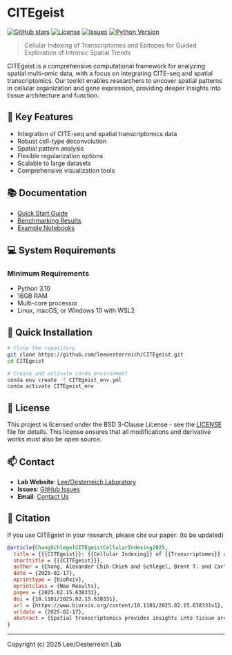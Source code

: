 # CITEgeist

[![GitHub stars](https://img.shields.io/github/stars/leeoesterreich/CITEgeist)](https://github.com/leeoesterreich/CITEgeist/stargazers)
[![License](https://img.shields.io/github/license/leeoesterreich/CITEgeist)](https://github.com/leeoesterreich/CITEgeist/blob/main/LICENSE)
[![Issues](https://img.shields.io/github/issues/leeoesterreich/CITEgeist)](https://github.com/leeoesterreich/CITEgeist/issues)
[![Python Version](https://img.shields.io/badge/python-3.10-blue.svg)](https://www.python.org/downloads/)

> Cellular Indexing of Transcriptomes and Epitopes for Guided Exploration of Intrinsic Spatial Trends

CITEgeist is a comprehensive computational framework for analyzing spatial multi-omic data, with a focus on integrating CITE-seq and spatial transcriptomics. Our toolkit enables researchers to uncover spatial patterns in cellular organization and gene expression, providing deeper insights into tissue architecture and function.

## 🚀 Key Features

- Integration of CITE-seq and spatial transcriptomics data
- Robust cell-type deconvolution
- Spatial pattern analysis
- Flexible regularization options
- Scalable to large datasets
- Comprehensive visualization tools

## 📚 Documentation

- [Quick Start Guide](CITEgeist/README.md)
- [Benchmarking Results](Benchmarking/README.md)
- [Example Notebooks](CITEgeist/examples)

## 💻 System Requirements

### Minimum Requirements
- Python 3.10
- 16GB RAM
- Multi-core processor
- Linux, macOS, or Windows 10 with WSL2

## 🔧 Quick Installation

```bash
# Clone the repository
git clone https://github.com/leeoesterreich/CITEgeist.git
cd CITEgeist

# Create and activate conda environment
conda env create -f CITEgeist_env.yml
conda activate CITEgeist_env
```

## 📜 License

This project is licensed under the BSD 3-Clause License - see the [LICENSE](LICENSE) file for details. This license ensures that all modifications and derivative works must also be open source.

## 📫 Contact

- **Lab Website**: [Lee/Oesterreich Laboratory](https://leeoesterreich.org/)
- **Issues**: [GitHub Issues](https://github.com/leeoesterreich/CITEgeist/issues)
- **Email**: [Contact Us](mailto:alc376@pitt.edu)

## 📝 Citation

If you use CITEgeist in your research, please cite our paper:
(to be updated)
```bibtex
@article{ChangSchlegelCITEgeistCellularIndexing2025,
  title = {{{CITEgeist}}: {{Cellular Indexing}} of {{Transcriptomes}} and {{Epitopes}} for {{Guided Exploration}} of {{Intrinsic Spatial Trends}}},
  shorttitle = {{{CITEgeist}}},
  author = {Chang, Alexander Chih-Chieh and Schlegel, Brent T. and Carleton, Neil and McAulife, Priscilla F. and Oesterreich, Steffi and Schwartz, Russell and Lee, Adrian V.},
  date = {2025-02-17},
  eprinttype = {bioRxiv},
  eprintclass = {New Results},
  pages = {2025.02.15.638331},
  doi = {10.1101/2025.02.15.638331},
  url = {https://www.biorxiv.org/content/10.1101/2025.02.15.638331v1},
  urldate = {2025-02-17},
  abstract = {Spatial transcriptomics provides insights into tissue architecture by linking gene expression with spatial localization. Current deconvolution methods rely heavily on single-cell RNA sequencing (scRNA-seq) references, which are costly and often unavailable, mainly if the tissue under evaluation is limited, such as in a core biopsy specimen. We present a novel tool, CITEgeist, that deconvolutes spatial transcriptomics data using antibody capture from the same slide as the reference, directly leveraging cell surface protein measurements from the same tissue section. This approach circumvents the limitations of scRNA-seq as a reference, offering a cost-effective and biologically grounded alternative. Our method employs mathematical optimization to estimate cell type proportions and gene expression profiles, incorporating sparsity constraints for robustness and interpretability. Benchmarks against state-of-the-art deconvolution methods show improved accuracy in cell type resolution, particularly in dense tumor microenvironments, while maintaining computational efficiency. This antibody-based tool advances spatial transcriptomics by providing a scalable, accurate, and reference-independent solution for deconvolution in complex tissues. We validate this tool by using a combined approach of simulated data and clinical samples by applying CITEgeist to translational pre-treatment and post-treatment ER+ breast tumors from an ongoing clinical trial, emphasizing the applicability and robustness of CITEgeist.},
}


```

---
Copyright (c) 2025 Lee/Oesterreich Lab

